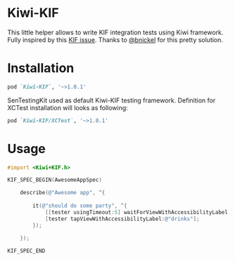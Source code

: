 Kiwi-KIF
========

This little helper allows to write KIF integration tests using Kiwi framework.
Fully inspired by this [KIF issue](https://github.com/kif-framework/KIF/issues/246). 
Thanks to [@bnickel](https://github.com/bnickel) for this pretty solution.


Installation
============

```ruby
pod `Kiwi-KIF`, '~>1.0.1'
```

SenTestingKit used as default Kiwi-KIF testing framework. Definition for XCTest installation will looks as following:

```ruby
pod `Kiwi-KIF/XCTest`, '~>1.0.1'
```

Usage
=======


```objective-c
#import <Kiwi+KIF.h>

KIF_SPEC_BEGIN(AwesomeAppSpec)

	describe(@"Awesome app", ^{
		
		it(@"should do some party", ^{
			[[tester usingTimeout:5] waitForViewWithAccessibilityLabel:@"party"];
			[tester tapViewWithAccessibilityLabel:@"drinks"];
		});

	});
	
KIF_SPEC_END
```
